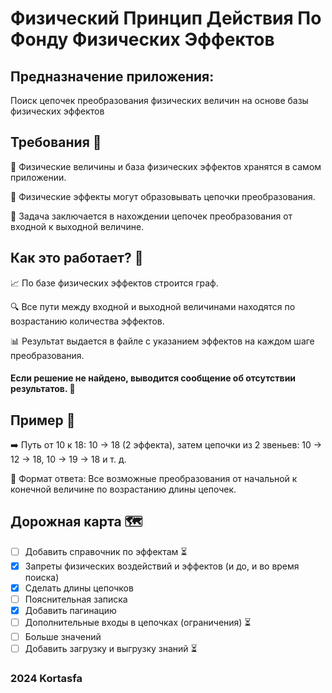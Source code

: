 # Физический Принцип Действия По Фонду Физических Эффектов
## Предназначение приложения: 
Поиск цепочек преобразования физических величин на основе базы физических эффектов

## Требования 👀

📄 Физические величины и база физических эффектов хранятся в самом приложении.

🔗 Физические эффекты могут образовывать цепочки преобразования. 

🔄 Задача заключается в нахождении цепочек преобразования от входной к выходной величине. 

## Как это работает? 🚀

📈 По базе физических эффектов строится граф. 

🔍 Все пути между входной и выходной величинами находятся по возрастанию количества эффектов. 

📊 Результат выдается в файле с указанием эффектов на каждом шаге преобразования. 

#### Если решение не найдено, выводится сообщение об отсутствии результатов. 🚫

## Пример 🤖

➡️ Путь от 10 к 18: 10 → 18 (2 эффекта), затем цепочки из 2 звеньев: 10 → 12 → 18, 10 → 19 → 18 и т. д. 

📝 Формат ответа: Все возможные преобразования от начальной к конечной величине по возрастанию длины цепочек. 

## Дорожная карта 🗺️

- [ ] Добавить справочник по эффектам ⏳
- [X] Запреты физических воздействий и эффектов (и до, и во время поиска)
- [X] Сделать длины цепочков
- [ ] Пояснительная записка
- [X] Добавить пагинацию
- [ ] Дополнительные входы в цепочках (ограничения) ⏳ 
- [ ] Больше значений
- [ ] Добавить загрузку и выгрузку знаний ⏳

### 2024 Kortasfa
